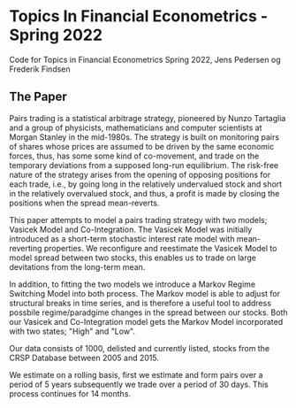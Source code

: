 # Topics In Financial Econometrics - Spring 2022

Code for Topics in Financial Econometrics Spring 2022, Jens Pedersen og Frederik Findsen


## The Paper
Pairs trading is a statistical arbitrage strategy, pioneered by Nunzo Tartaglia and a group of physicists, mathematicians and computer scientists at Morgan Stanley in the mid-1980s. The strategy is built on monitoring pairs of shares whose prices are assumed to be driven by the same economic forces, thus, has some some kind of co-movement, and trade on the temporary deviations from a supposed long-run equilibrium. The risk-free nature of the strategy arises from the opening of opposing positions for each trade, i.e., by going long in the relatively undervalued stock and short in the relatively overvalued stock, and thus, a profit is made by closing the positions when the spread mean-reverts.


This paper attempts to model a pairs trading strategy with two models; Vasicek Model and Co-Integration. The Vasicek Model was initially introduced as a short-term stochastic interest rate model with mean-reverting properties. We reconfigure and reestimate the Vasicek Model to model spread between two stocks, this enables us to trade on large devitations from the long-term mean. 

In addition, to fitting the two models we introduce a Markov Regime Switching Model into both process. The Markov model is able to adjust for structural breaks in time series, and is therefore a useful tool to address possbile regime/paradgime changes in the spread between our stocks. Both our Vasicek and Co-Integration model gets the Markov Model incorporated with two states; "High" and "Low". 


Our data consists of 1000, delisted and currently listed, stocks from the CRSP Database between 2005 and 2015.


We estimate on a rolling basis, first we estimate and form pairs over a period of 5 years subsequently we trade over a period of 30 days. This process continues for 14 months.  

